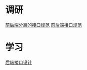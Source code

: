 # 调研
[前后端分离的接口规范](https://developer.aliyun.com/article/1005469)
[前后端接口规范](https://github.com/f2e-journey/treasure/blob/master/api.md)


# 学习
[后端接口设计](https://www.mdnice.com/writing/7b49ae2546924df68209d9c57c699995)
